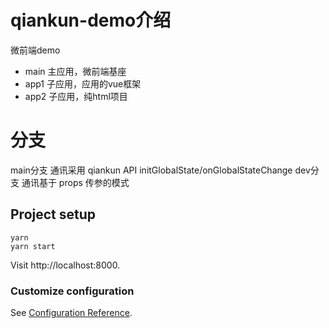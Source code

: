 # qiankun-demo介绍
微前端demo
- main 主应用，微前端基座
- app1 子应用，应用的vue框架
- app2 子应用，纯html项目

# 分支
main分支 通讯采用 qiankun API initGlobalState/onGlobalStateChange
dev分支 通讯基于 props 传参的模式
## Project setup
```
yarn
yarn start
```
Visit http://localhost:8000.

### Customize configuration
See [Configuration Reference](https://qiankun.umijs.org/).
